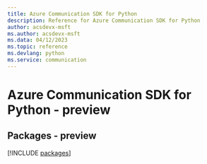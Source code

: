 ```yaml
---
title: Azure Communication SDK for Python
description: Reference for Azure Communication SDK for Python
author: acsdevx-msft
ms.author: acsdevx-msft
ms.data: 04/12/2023
ms.topic: reference
ms.devlang: python
ms.service: communication
---
```

# Azure Communication SDK for Python - preview
## Packages - preview
[!INCLUDE [packages](communication-index.md)]